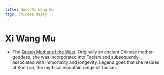 ```yaml
---
title: docs/Xi Wang Mu
tags: chinese deity
---
```


# Xi Wang Mu 
- The [Queen Mother of the West](Queen%20Mother%20of%20the%20West.md.md). Originally an ancient Chinese mother-goddess, she was incorporated into Taoism and subsequently associated with immortality and longevity. Legend goes that she resides at Kun Lun, the mythical mountain range of Taoism.